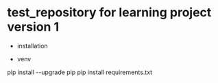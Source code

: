 # test_repository for learning project version 1



- installation

- venv

pip install --upgrade pip
pip install requirements.txt
